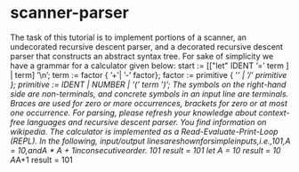 # scanner-parser
The task of this tutorial is to implement portions of a scanner, an undecorated recursive descent parser, and a decorated recursive descent parser that constructs an abstract syntax tree. For sake of simplicity we have a grammar for a calculator given below:
 start := [["let" IDENT ’=’ term ] | term] ’\n’;
 term := factor { ’+’| ’-’ factor};
 factor := primitive { ’*’ | ’/’ primitive };
 primitive := IDENT | NUMBER | ’(’ term ’)’;
The symbols on the right-hand side are non-terminals, and concrete symbols in an input line are terminals. Braces are used for zero or more occurrences, brackets for zero or at most one occurrence. For parsing, please refresh your knowledge about context-free languages and recursive descent parser. You find information on wikipedia.
The calculator is implemented as a Read-Evaluate-Print-Loop (REPL). In the following, input/output linesareshownforsimpleinputs,i.e.,101,A = 10,andA * A + 1inconsecutiveorder.
101
result = 101 let A = 10 result = 10 A*A+1 result = 101